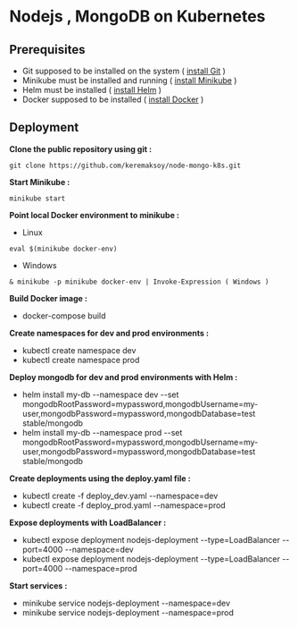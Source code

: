 # Nodejs , MongoDB  on Kubernetes

## Prerequisites
- Git supposed to be installed on the system ( [install Git](https://git-scm.com/book/en/v2/Getting-Started-Installing-Git "Git installation guide") )
- Minikube must be installed and running ( [install Minikube](https://kubernetes.io/docs/tasks/tools/ "installng minikube") )
- Helm must be installed ( [install Helm](https://helm.sh/docs/intro/install/ "installing Helm") )
- Docker supposed to be installed ( [install Docker](https://docs.docker.com/get-docker/ "install docker") )

## Deployment
**Clone the public repository using git :**
```
git clone https://github.com/keremaksoy/node-mongo-k8s.git
```
**Start Minikube :**
```
minikube start
```
**Point local Docker environment to minikube :**
- Linux
```
eval $(minikube docker-env)
```
- Windows
```
& minikube -p minikube docker-env | Invoke-Expression ( Windows )
```

**Build Docker image :**
- docker-compose build

**Create namespaces for dev and prod environments :**
- kubectl create namespace dev
- kubectl create namespace prod

**Deploy mongodb for dev and prod environments with Helm :**
- helm install my-db --namespace dev --set mongodbRootPassword=mypassword,mongodbUsername=my-user,mongodbPassword=mypassword,mongodbDatabase=test stable/mongodb
- helm install my-db --namespace prod --set mongodbRootPassword=mypassword,mongodbUsername=my-user,mongodbPassword=mypassword,mongodbDatabase=test stable/mongodb

**Create deployments using the deploy.yaml file :**
- kubectl create -f deploy_dev.yaml --namespace=dev
- kubectl create -f deploy_prod.yaml --namespace=prod

**Expose deployments with LoadBalancer :**
- kubectl expose deployment nodejs-deployment --type=LoadBalancer --port=4000 --namespace=dev
- kubectl expose deployment nodejs-deployment --type=LoadBalancer --port=4000 --namespace=prod

**Start services :**
- minikube service nodejs-deployment --namespace=dev
- minikube service nodejs-deployment --namespace=prod
